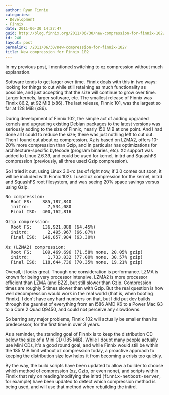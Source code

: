 ```yaml
---
author: Ryan Finnie
categories:
- Development
- Finnix
date: 2011-06-30 14:27:47
guid: http://blog.finnix.org/2011/06/30/new-compression-for-finnix-102/
id: 246
layout: post
permalink: /2011/06/30/new-compression-for-finnix-102/
title: New compression for Finnix 102
---
```

In my previous post, I mentioned switching to xz compression without much explanation.

Software tends to get larger over time. Finnix deals with this in two ways: looking for things to cut while still retaining as much functionality as possible, and just accepting that the size will continue to grow over time. Larger kernels, larger software, etc. The smallest release of Finnix was Finnix 86.2, at 92 MiB (x86). The last release, Finnix 101, was the largest so far at 128 MiB (x86).

During development of Finnix 102, the simple act of adding upgraded kernels and upgrading existing Debian packages to the latest versions was seriously adding to the size of Finnix, nearly 150 MiB at one point. And I had done all I could to reduce the size; there was just nothing left to cut out. Then I found out about xz compression. Xz is based on LZMA2, offers 10-20% more compression than Gzip, and in particular has optimizations for architecture-specific bytecode (program binaries, etc). Xz support was added to Linux 2.6.39, and could be used for kernel, initrd and SquashFS compression (previously, all three used Gzip compression).

So I tried it out, using Linux 3.0-rc (as of right now, if 3.0 comes out soon, it will be included with Finnix 102). I used xz compression for the kernel, initrd and SquashFS root filesystem, and was seeing 20% space savings versus using Gzip.

<pre>No compression:
  Root FS:    385,187,840
  initrd:       7,534,080
  Final ISO:  400,162,816

Gzip compression:
  Root FS:    136,921,088 (64.45%)
  initrd:       2,495,967 (66.87%)
  Final ISO:  146,857,984 (63.30%)

Xz (LZMA2) compression:
  Root FS:    109,469,696 (71.58% none, 20.05% gzip)
  initrd:       1,733,032 (77.00% none, 30.57% gzip)
  Final ISO:  118,644,736 (70.35% none, 19.21% gzip)</pre>

Overall, it looks great. Though one consideration is performance. LZMA is known for being very processor intensive. LZMA2 is more processor efficient than LZMA (and BZ2), but still slower than Gzip. Compression times are roughly 5 times slower than with Gzip. But the real question is how well decompression would work in the real world (that is, when booting Finnix). I don't have any hard numbers on that, but I did put dev builds through the gauntlet of everything from an i586 AMD K6 to a Power Mac G3 to a Core 2 Quad Q9450, and could not perceive any slowdowns.

So barring any major problems, Finnix 102 will actually be smaller than its predecessor, for the first time in over 3 years.

As a reminder, the standing goal of Finnix is to keep the distribution CD below the size of a Mini CD (185 MiB). While I doubt many people actually use Mini CDs, it's a good round goal, and while Finnix would still be within the 185 MiB limit without xz compression today, a proactive approach to keeping the distribution size low helps it from becoming a crisis too quickly.

By the way, the build scripts have been updated to allow a builder to choose which method of compression (xz, Gzip, or even none), and scripts within Finnix that rely on reading/modifying the initrd (<tt>finnix-netboot-server</tt>, for example) have been updated to detect which compression method is being used, and will use that method when rebuilding the initrd.
